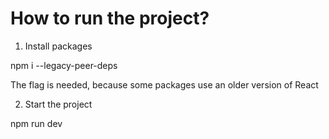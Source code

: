 # How to run the project?

1. Install packages

npm i --legacy-peer-deps

The flag is needed, because some packages use an older version of React

2. Start the project

npm run dev